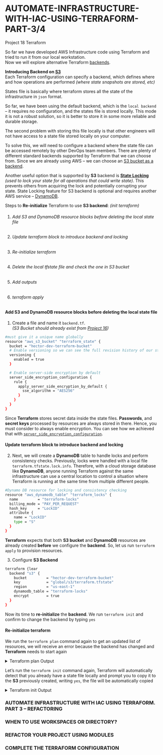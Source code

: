 # AUTOMATE-INFRASTRUCTURE-WITH-IAC-USING-TERRAFORM-PART-3/4
Project 18 Terraform
 
So far we have developed AWS Infrastructure code using Terraform and tried to run it from our local workstation.  
Now we will explore alternative Terraform [backends](https://www.terraform.io/language/settings/backends/configuration).  

**Introducing Backend on [S3](https://docs.aws.amazon.com/AmazonS3/latest/userguide/Welcome.html)**   
Each Terraform configuration can specify a backend, which defines where and how operations are performed *(where state snapshots are stored, etc)*  

States file is basically where terraform stores all the state of the infrastructure in `json` format.  

So far, we have been using the default backend, which is the `local backend` – it requires no configuration, and the states file is stored locally. This mode it is not a robust solution, so it is better to store it in some more reliable and durable storage.  

The second problem with storing this file locally is that other engineers will not have access to a state file stored locally on your computer.  

To solve this, we will need to configure a backend where the state file can be accessed remotely by other DevOps team members. There are plenty of different standard backends supported by Terraform that we can choose from. Since we are already using AWS – we can choose an [S3 bucket as a backend](https://www.terraform.io/docs/language/settings/backends/s3.html).  

Another useful option that is supported by **S3** backend is [**State Locking**](https://www.terraform.io/docs/language/state/locking.html) *(used to lock your state for all operations that could write state)*. This prevents others from acquiring the lock and potentially corrupting your state. State Locking feature for S3 backend is optional and requires another AWS service – [DynamoDB](https://aws.amazon.com/dynamodb/).  


Steps to **Re-initialize** Terraform to use **S3 backend**: *(init terraform)*  
1. ###### Add S3 and DynamoDB resource blocks before deleting the local state file
2. ###### Update terraform block to introduce backend and locking
3. ###### Re-initialize terraform
4. ###### Delete the local tfstate file and check the one in S3 bucket
5. ###### Add outputs
6. ###### terraform apply  

#### Add S3 and DynamoDB resource blocks before deleting the local state file  
<!--
To get to know how lock in DynamoDB works, read the following article
https://angelo-malatacca83.medium.com/aws-terraform-s3-and-dynamodb-backend-3b28431a76c1
-->
1. Create a file and name it `backend.tf`.  
*(S3 Bucket should already exist from [Project 16](https://github.com/hectorproko/AUTOMATE-INFRASTRUCTURE-WITH-IAC-USING-TERRAFORM-PART-1-to-4/blob/main/PART1_PROJECT_16.md))*

``` bash
#must give it a unique name globally
resource "aws_s3_bucket" "terraform_state" {
  bucket = "hector-dev-terraform-bucket"
  # Enable versioning so we can see the full revision history of our state files
  versioning {
    enabled = true
  }

  # Enable server-side encryption by default
  server_side_encryption_configuration {
    rule {
      apply_server_side_encryption_by_default {
        sse_algorithm = "AES256"
      }
    }
  }
}
```
Since **Terraform** stores secret data inside the state files. **Passwords**, and **secret keys** processed by resources are always stored in there. Hence, you must consider to always enable encryption. You can see how we achieved that with [`server_side_encryption_configuration`](https://docs.aws.amazon.com/AmazonS3/latest/userguide/serv-side-encryption.html).


#### Update terraform block to introduce backend and locking

2. Next, we will create a **DynamoDB** table to handle locks and perform consistency checks. Previously, locks were handled with a local file `terraform.tfstate.lock.info`. Therefore, with a cloud storage database like **DynamoDB**, anyone running Terraform against the same infrastructure can use a central location to control a situation where Terraform is running at the same time from multiple different people.
   
``` bash
#Dynamo DB resource for locking and consistency checking
resource "aws_dynamodb_table" "terraform_locks" {
  name         = "terraform-locks"
  billing_mode = "PAY_PER_REQUEST"
  hash_key     = "LockID"
  attribute {
    name = "LockID"
    type = "S"
  }
}
```
**Terraform** expects that both **S3 bucket** and **DynamoDB** resources are already created **before** we configure the **backend**. So, let us run `terraform apply` to provision resources.

3. Configure **S3 Backend**
``` bash
terraform {lear
  backend "s3" {
    bucket         = "hector-dev-terraform-bucket"
    key            = "global/s3/terraform.tfstate"
    region         = "us-east-1"
    dynamodb_table = "terraform-locks"
    encrypt        = true
  }
}
```
Now its time to **re-initialize** the **backend**. We run `terraform init` and confirm to change the backend by typing `yes`  

#### Re-initialize terraform
We run the `terraform plan` command again to get an updated list of resources, we will receive an error because the backend has changed and **Terraform** needs to start again  

<details close>
<summary>Terraform plan Output</summary>

``` bash
hector@hector-Laptop:~/Project16-17/PBL$ terraform plan
╷
│ Error: Backend initialization required, please run "terraform init"
│
│ Reason: Initial configuration of the requested backend "s3"
│
│ The "backend" is the interface that Terraform uses to store state,
│ perform operations, etc. If this message is showing up, it means that the
│ Terraform configuration you're using is using a custom configuration for
│ the Terraform backend.
│
│ Changes to backend configurations require reinitialization. This allows
│ Terraform to set up the new configuration, copy existing state, etc. Please run
│ "terraform init" with either the "-reconfigure" or "-migrate-state" flags to
│ use the current configuration.
│
│ If the change reason above is incorrect, please verify your configuration
│ hasn't changed and try again. At this point, no changes to your existing
│ configuration or state have been made.
╵
hector@hector-Laptop:~/Project16-17/PBL$
```
</details>


Let’s run the `terraform init` command again, Terraform will automatically detect that you already have a state file locally and prompt you to copy it to the **S3** previously created, writing `yes`, the file will be automatically copied  

<details close>
<summary>Terraform init Output</summary>

``` bash
hector@hector-Laptop:~/Project16-17/PBL$ terraform init

Initializing the backend...
Do you want to copy existing state to the new backend?
  Pre-existing state was found while migrating the previous "local" backend to the
  newly configured "s3" backend. No existing state was found in the newly
  configured "s3" backend. Do you want to copy this state to the new "s3"
  backend? Enter "yes" to copy and "no" to start with an empty state.

  Enter a value:
  Enter a value: yes

Releasing state lock. This may take a few moments...

Successfully configured the backend "s3"! Terraform will automatically
use this backend unless the backend configuration changes.

Initializing provider plugins...
- Reusing previous version of hashicorp/aws from the dependency lock file
- Reusing previous version of hashicorp/random from the dependency lock file
- Using previously-installed hashicorp/aws v4.14.0
- Using previously-installed hashicorp/random v3.1.3

Terraform has been successfully initialized!

You may now begin working with Terraform. Try running "terraform plan" to see
any changes that are required for your infrastructure. All Terraform commands
should now work.

If you ever set or change modules or backend configuration for Terraform,
rerun this command to reinitialize your working directory. If you forget, other
commands will detect it and remind you to do so if necessary.
hector@hector-Laptop:~/Project16-17/PBL$d
```
</details>

### AUTOMATE INFRASTRUCTURE WITH IAC USING TERRAFORM. PART 3 – REFACTORING

### WHEN TO USE WORKSPACES OR DIRECTORY?

### REFACTOR YOUR PROJECT USING MODULES

### COMPLETE THE TERRAFORM CONFIGURATION
